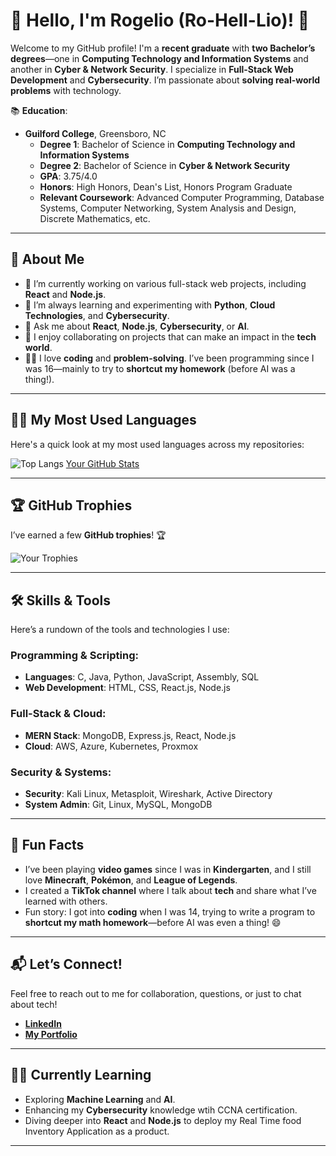 # 👋 Hello, I'm Rogelio (Ro-Hell-Lio)! 🚀

Welcome to my GitHub profile! I'm a **recent graduate** with **two Bachelor’s degrees**—one in **Computing Technology and Information Systems** and another in **Cyber & Network Security**. I specialize in **Full-Stack Web Development** and **Cybersecurity**. I’m passionate about **solving real-world problems** with technology.

📚 **Education**:
- **Guilford College**, Greensboro, NC
  - **Degree 1**: Bachelor of Science in **Computing Technology and Information Systems**
  - **Degree 2**: Bachelor of Science in **Cyber & Network Security**
  - **GPA**: 3.75/4.0
  - **Honors**: High Honors, Dean's List, Honors Program Graduate
  - **Relevant Coursework**: Advanced Computer Programming, Database Systems, Computer Networking, System Analysis and Design, Discrete Mathematics, etc.

---

## 🚀 About Me

- 🔭 I’m currently working on various full-stack web projects, including **React** and **Node.js**.
- 🌱 I’m always learning and experimenting with **Python**, **Cloud Technologies**, and **Cybersecurity**.
- 💬 Ask me about **React**, **Node.js**, **Cybersecurity**, or **AI**.
- 👯 I enjoy collaborating on projects that can make an impact in the **tech world**.
- 🧑‍💻 I love **coding** and **problem-solving**. I’ve been programming since I was 16—mainly to try to **shortcut my homework** (before AI was a thing!).
  
---

## 🧑‍💻 My Most Used Languages

Here's a quick look at my most used languages across my repositories:

![Top Langs](https://github-readme-stats.vercel.app/api/top-langs/?username=RogePM&layout=compact&theme=radical)
[Your GitHub Stats](https://github-readme-stats.vercel.app/api?username=RogePM&show_icons=true&count_private=true&hide_title=true&hide=prs&theme=radical)

---

## 🏆 GitHub Trophies

I’ve earned a few **GitHub trophies**! 🏆

![Your Trophies](https://github-profile-trophy.vercel.app/?username=RogePM&theme=gruvbox)

---

## 🛠️ Skills & Tools

Here’s a rundown of the tools and technologies I use:

### Programming & Scripting:
- **Languages**: C, Java, Python, JavaScript, Assembly, SQL
- **Web Development**: HTML, CSS, React.js, Node.js

### Full-Stack & Cloud:
- **MERN Stack**: MongoDB, Express.js, React, Node.js
- **Cloud**: AWS, Azure, Kubernetes, Proxmox

### Security & Systems:
- **Security**: Kali Linux, Metasploit, Wireshark, Active Directory
- **System Admin**: Git, Linux, MySQL, MongoDB

---

## 🌟 Fun Facts

- I’ve been playing **video games** since I was in **Kindergarten**, and I still love **Minecraft**, **Pokémon**, and **League of Legends**.
- I created a **TikTok channel** where I talk about **tech** and share what I’ve learned with others.
- Fun story: I got into **coding** when I was 14, trying to write a program to **shortcut my math homework**—before AI was even a thing! 😄

---

## 📬 Let’s Connect!

Feel free to reach out to me for collaboration, questions, or just to chat about tech!

- **[LinkedIn](https://www.linkedin.com/in/rogelioperezmontero/)**
- **[My Portfolio](https://rogepm.github.io/RogelioPM/)**

---

## 🧑‍💻 Currently Learning

- Exploring **Machine Learning** and **AI**.
- Enhancing my **Cybersecurity** knowledge wtih CCNA certification.
- Diving deeper into **React** and **Node.js** to deploy my Real Time food Inventory Application as a product.

---
